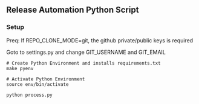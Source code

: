 ## Release Automation Python Script
### Setup
Preq: If REPO_CLONE_MODE=git, the github private/public keys is required

Goto to settings.py and change GIT_USERNAME and GIT_EMAIL

````shell
# Create Python Environment and installs requirements.txt
make pyenv

# Activate Python Environment
source env/bin/activate

python process.py
````
